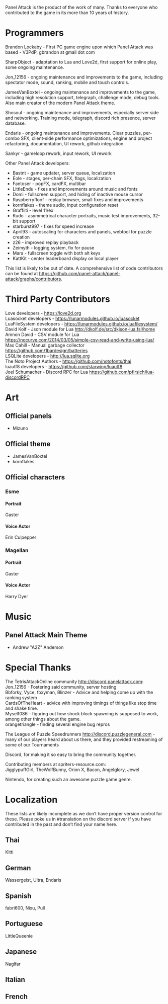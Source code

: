 Panel Attack is the product of the work of many. Thanks to everyone who contributed to the game in its more than 10 years of history.

# Programmers

Brandon Lockaby - First PC game engine upon which Panel Attack was based - V3PdP, gbrandon at gmail dot com

SharpObject - adaptation to Lua and Love2d, first support for online play, some ongoing maintenance.

Jon_12156 - ongoing maintenance and improvements to the game, including spectator mode, sound, ranking, mobile and touch controls.

JamesVanBoxtel - ongoing maintenance and improvements to the game, including high resolution support, telegraph, challenge mode, debug tools. Also main creator of the modern Panel Attack theme.

Shosoul - ongoing maintenance and improvements, especially server side and networking. Training mode, telegraph, discord rich presence, server database.

Endaris - ongoing maintenance and improvements. Clear puzzles, per-combo SFX, client-side performance optimizations, engine and project refactoring, documentation, UI rework, github integration.

Sankyr - gameloop rework, input rework, UI rework

Other Panel Attack developers:
- Bastnt - game updater, server queue, localization
- Éole - stages, per-chain SFX, flags, localization
- Fantoser - popFX, cardFX, multibar
- LittleEndu - fixes and improvements around music and fonts
- Domi - fullscreen support, and hiding of inactive mouse cursor
- Raspberryfloof - replay browser, small fixes and improvements
- kornflakes - theme audio, input configuration reset
- Graffiiti - level 11/ex
- Kudo - asymmetrical character portraits, music test improvements, 32-bit support
- starburst997 - fixes for speed increase
- April93 - autoscaling for characters and panels, webtool for puzzle creation
- z26 - improved replay playback
- Zeimyth - logging system, fix for pause
- Mara - fullscreen toggle with both alt keys
- KattKit - center leaderboard display on local player


This list is likely to be out of date. A comprehensive list of code contributors can be found at https://github.com/panel-attack/panel-attack/graphs/contributors.


# Third Party Contributors

Love developers - https://love2d.org  
Luasocket developers - https://lunarmodules.github.io/luasocket  
LuaFileSystem developers - https://lunarmodules.github.io/luafilesystem/  
David Kolf - Json module for Lua http://dkolf.de/src/dkjson-lua.fsl/home   
Amnon David - CSV module for Lua https://nocurve.com/2014/03/05/simple-csv-read-and-write-using-lua/   
Max Cahill - Manual garbage collector https://github.com/1bardesign/batteries   
LSQLite developers - http://lua.sqlite.org  
The Noto Project Authors - https://github.com/notofonts/thai  
luautf8 developers - https://github.com/starwing/luautf8  
Joel Schumacher - Discord RPC for Lua https://github.com/pfirsich/lua-discordRPC   

# Art

## Official panels 
- Mizuno

## Official theme 
- JamesVanBoxtel
- kornflakes

## Official characters

### Esme
#### Portrait
Gaster

#### Voice Actor
Erin Culpepper 

### Magellan
#### Portrait
Gaster

#### Voice Actor
Harry Dyer

# Music
## Panel Attack Main Theme 
- Andrew "A2Z" Anderson

# Special Thanks
The TetrisAttackOnline community <http://discord.panelattack.com>:  
Jon_12156 - Fostering said community, server hosting  
Bbforky, Vyce, foxyman, Blinzer - Advice and helping come up with the ranking system  
CardsOfTheHeart - advice with improving timings of things like stop time and shake time.  
Myself086 - figuring out how shock block spawning is supposed to work, among other things about the game.  
orangetriangle - finding several engine bug repros  


The League of Puzzle Speedrunners <http://discord.puzzlegeneral.com> - many of our players heard about us there, and they provided restreaming of some of our Tournaments  

Discord, for making it so easy to bring the community together.  

Contributing members at spriters-resource.com:  
JigglypuffGirl, TheWolfBunny, Orion X, Bacon, Angelglory, Jewel  

Nintendo, for creating such an awesome puzzle game genre.  

# Localization

These lists are likely incomplete as we don’t have proper version control for these.
Please poke us in #translation on the discord server if you have contributed in the past and don’t find your name here.

## Thai
Kitti
## German
Wassergeist, Ultra, Endaris
## Spanish
fabri600, Nixu, Pull
## Portuguese
LittleQueenie
## Japanese
Naglfar
## Italian

## French
